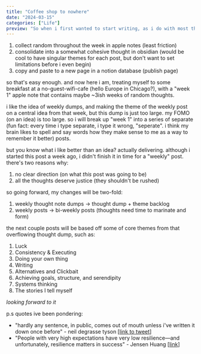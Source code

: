 ```yaml
---
title: "Coffee shop to nowhere"
date: "2024-03-15"
categories: ["Life"]
preview: "So when i first wanted to start writing, as i do with most things, i wrote out the steps i think i'd take to make it happen. it went like this:"
---
```


1. collect random throughout the week in apple notes (least friction)
2. consolidate into a somewhat cohesive thought in obsidian (would be cool to have singular themes for each post, but don't want to set limitations before i even begin)
3. copy and paste to a new page in a notion database (publish page)

so that's easy enough. and now here i am, treating myself to some breakfast at a no-guest-wifi-cafe (hello Europe in Chicago?), with a "week 1" apple note that contains maybe ~3ish weeks of random thoughts.

i like the idea of weekly dumps, and making the theme of the weekly post on a central idea from that week, but this dump is just too large. my FOMO (on an idea) is too large. so i will break up "week 1" into a series of separate (fun fact: every time i type separate, i type it wrong, "seperate". i think my brain likes to spell and say words how they make sense to me as a way to remember it better) posts.

but you know what i like better than an idea? actually delivering. although i started this post a week ago, i didn't finish it in time for a "weekly" post. there's two reasons why:

1. no clear direction (on what *this* post was going to be)
2. all the thoughts deserve justice (they shouldn't be rushed)

so going forward, my changes will be two-fold:

1. weekly thought note dumps -> thought dump + theme backlog
2. weekly posts -> bi-weekly posts (thoughts need time to marinate and form)

the next couple posts will be based off some of core themes from that overflowing thought dump, such as:

1. Luck
2. Consistency & Executing
3. Doing your own thing
4. Writing
5. Alternatives and Clickbait
6. Achieving goals, structure, and serendipity
7. Systems thinking
8. The stories I tell myself

*looking forward to it*

p.s
quotes ive been pondering:

- "hardly any sentence, in public, comes out of mouth unless i've written it down once before" - neil degrasse tyson [[link to tweet](https://twitter.com/david_perell/status/1429816263656759299?lang=en)]
- "People with very high expectations have very low resilience—and unfortunately, resilience matters in success" - Jensen Huang [[link](https://news.ycombinator.com/item?id=39692794)]